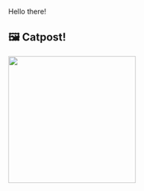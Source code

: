 Hello there!



## 🖼️ Catpost!

<sub>
    <img src="https://cdn2.thecatapi.com/images/dmFMeVo5C.jpg" height="256">
</sub>

